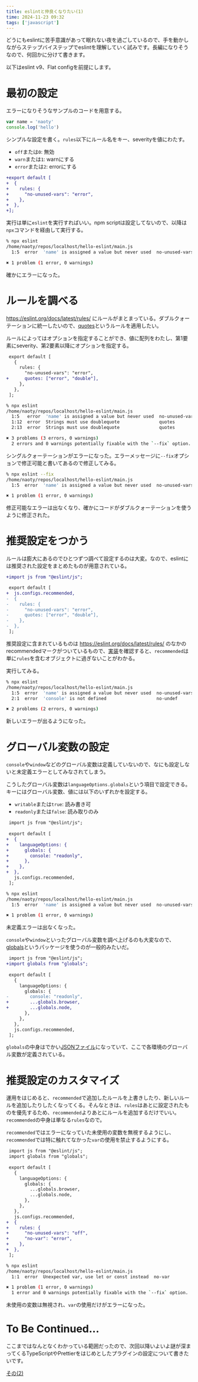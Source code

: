 ```yaml
---
title: eslintと仲良くなりたい(1)
time: 2024-11-23 09:32
tags: ['javascript']
---
```


どうにもeslintに苦手意識があって眠れない夜を過ごしているので、手を動かしながらステップバイステップでeslintを理解していく試みです。長編になりそうなので、何回かに分けて書きます。

以下はeslint v9、Flat configを前提にします。

# 最初の設定
エラーになりそうなサンプルのコードを用意する。

```js
var name = 'naoty'
console.log('hello')
```

シンプルな設定を書く。`rules`以下にルール名をキー、severityを値にわたす。

- `off`または`0`: 無効
- `warn`または`1`: warnにする
- `error`または`2`: errorにする

```diff
+export default [
+  {
+    rules: {
+      "no-unused-vars": "error",
+    },
+  },
+];
```

実行は単に`eslint`を実行すればいい。npm scriptは設定してないので、以降は`npx`コマンドを経由して実行する。

```sh
% npx eslint
/home/naoty/repos/localhost/hello-eslint/main.js
  1:5  error  'name' is assigned a value but never used  no-unused-vars

✖ 1 problem (1 error, 0 warnings)
```

確かにエラーになった。

# ルールを調べる
https://eslint.org/docs/latest/rules/ にルールがまとまっている。ダブルクォーテーションに統一したいので、[quotes](https://eslint.org/docs/latest/rules/quotes)というルールを適用したい。

ルールによってはオプションを指定することができ、値に配列をわたし、第1要素にseverity、第2要素以降にオプションを指定する。

```diff
 export default [
   {
     rules: {
       "no-unused-vars": "error",
+      quotes: ["error", "double"],
     },
   },
 ];
```

```sh
% npx eslint
/home/naoty/repos/localhost/hello-eslint/main.js
  1:5   error  'name' is assigned a value but never used  no-unused-vars
  1:12  error  Strings must use doublequote               quotes
  2:13  error  Strings must use doublequote               quotes

✖ 3 problems (3 errors, 0 warnings)
  2 errors and 0 warnings potentially fixable with the `--fix` option.
```

シングルクォーテーションがエラーになった。エラーメッセージに`--fix`オプションで修正可能と書いてあるので修正してみる。

```sh
% npx eslint --fix
/home/naoty/repos/localhost/hello-eslint/main.js
  1:5  error  'name' is assigned a value but never used  no-unused-vars

✖ 1 problem (1 error, 0 warnings)
```

修正可能なエラーは出なくなり、確かにコードがダブルクォーテーションを使うように修正された。

# 推奨設定をつかう
ルールは膨大にあるのでひとつずつ調べて設定するのは大変。なので、eslintには推奨された設定をまとめたものが用意されている。

```diff
+import js from "@eslint/js";

 export default [
+  js.configs.recommended,
-  {
-    rules: {
-      "no-unused-vars": "error",
-      quotes: ["error", "double"],
-    },
-  },
 ];
```

推奨設定に含まれているものは https://eslint.org/docs/latest/rules/ のなかのrecommendedマークがついているもので、[実装](https://github.com/eslint/eslint/blob/main/packages/js/src/configs/eslint-recommended.js)を確認すると、`recommended`は単に`rules`を含むオブジェクトに過ぎないことがわかる。

実行してみる。

```sh
% npx eslint
/home/naoty/repos/localhost/hello-eslint/main.js
  1:5  error  'name' is assigned a value but never used  no-unused-vars
  2:1  error  'console' is not defined                   no-undef

✖ 2 problems (2 errors, 0 warnings)
```

新しいエラーが出るようになった。

# グローバル変数の設定
`console`や`window`などのグローバル変数は定義していないので、なにも設定しないと未定義エラーとしてみなされてしまう。

こうしたグローバル変数は`languageOptions.globals`という項目で設定できる。キーにはグローバル変数、値には以下のいずれかを設定する。

- `writable`または`true`: 読み書き可
- `readonly`または`false`: 読み取りのみ

```diff
 import js from "@eslint/js";
 
 export default [
+  {
+    languageOptions: {
+      globals: {
+        console: "readonly",
+      },
+    },
+  },
   js.configs.recommended,
 ];
```

```sh
% npx eslint
/home/naoty/repos/localhost/hello-eslint/main.js
  1:5  error  'name' is assigned a value but never used  no-unused-vars

✖ 1 problem (1 error, 0 warnings)
```

未定義エラーは出なくなった。

`console`や`window`といったグローバル変数を調べ上げるのも大変なので、[globals](https://github.com/sindresorhus/globals)というパッケージを使うのが一般的みたいだ。

```diff
 import js from "@eslint/js";
+import globals from "globals";
 
 export default [
   {
     languageOptions: {
       globals: {
-        console: "readonly",
+        ...globals.browser,
+        ...globals.node,
       },
     },
   },
   js.configs.recommended,
 ];
```

`globals`の中身はでかい[JSONファイル](https://github.com/sindresorhus/globals/blob/main/globals.json)になっていて、ここで各環境のグローバル変数が定義されている。

# 推奨設定のカスタマイズ
運用をはじめると、`recommended`で追加したルールを上書きしたり、新しいルールを追加したりしたくなってくる。そんなときは、`rules`はあとに設定されたものを優先するため、`recommended`よりあとにルールを追加するだけでいい。`recommended`の中身は単なる`rules`なので。

`recommended`ではエラーになっていた未使用の変数を無視するようにし、`recommended`では特に触れてなかった`var`の使用を禁止するようにする。

```diff
 import js from "@eslint/js";
 import globals from "globals";
 
 export default [
   {
     languageOptions: {
       globals: {
         ...globals.browser,
         ...globals.node,
       },
     },
   },
   js.configs.recommended,
+  {
+    rules: {
+      "no-unused-vars": "off",
+      "no-var": "error",
+    },
+  },
 ];
```

```sh
% npx eslint
/home/naoty/repos/localhost/hello-eslint/main.js
  1:1  error  Unexpected var, use let or const instead  no-var

✖ 1 problem (1 error, 0 warnings)
  1 error and 0 warnings potentially fixable with the `--fix` option.
```

未使用の変数は無視され、`var`の使用だけがエラーになった。

# To Be Continued...
ここまではなんとなくわかっている範囲だったので、次回以降いよいよ謎が深まってくるTypeScriptやPrettierをはじめとしたプラグインの設定について書きたいです。

[その(2)](/posts/550)

